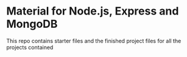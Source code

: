 # Material for Node.js, Express and MongoDB

This repo contains starter files and the finished project files for all the projects contained 




